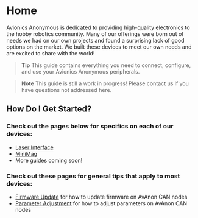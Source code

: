 # Home

Avionics Anonymous is dedicated to providing high-quality electronics to the hobby robotics community. Many of our offerings were born out of needs we had on our own projects and found a surprising lack of good options on the market. We built these devices to meet our own needs and are excited to share with the world!

> **Tip** This guide contains everything you need to connect, configure, and use your Avionics Anonymous peripherals.

> **Note** This guide is still a work in progress! Please contact us if you have questions not addressed here.

## How Do I Get Started?

### Check out the pages below for specifics on each of our devices:

* [Laser Interface](devices-1/laser_interface.md) 
* [MiniMag](devices-1/minimag.md)
* More guides coming soon!

### Check out these pages for general tips that apply to most devices:

* [Firmware Update](general-1/firmware_update.md) for how to update firmware on AvAnon CAN nodes
* [Parameter Adjustment](general-1/parameters.md) for how to adjust parameters on AvAnon CAN nodes

